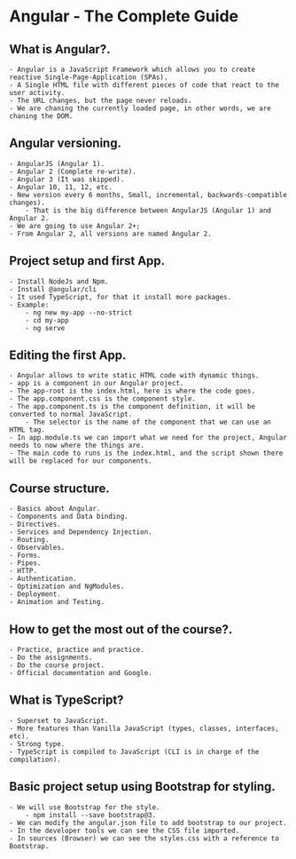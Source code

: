 # Angular - The Complete Guide

## What is Angular?.
    - Angular is a JavaScript Framework which allows you to create reactive Single-Page-Application (SPAs).
    - A Single HTML file with different pieces of code that react to the user activity.
    - The URL changes, but the page never reloads.
    - We are chaning the currently loaded page, in other words, we are chaning the DOM.

## Angular versioning.
    - AngularJS (Angular 1).
    - Angular 2 (Complete re-write).
    - Angular 3 (It was skipped).
    - Angular 10, 11, 12, etc.
    - New version every 6 months, Small, incremental, backwards-compatible changes).
        - That is the big difference between AngularJS (Angular 1) and Angular 2.
    - We are going to use Angular 2+;
    - From Angular 2, all versions are named Angular 2.

## Project setup and first App.
    - Install NodeJs and Npm.
    - Install @angular/cli
    - It used TypeScript, for that it install more packages.
    - Example:
        - ng new my-app --no-strict
        - cd my-app
        - ng serve

## Editing the first App.
    - Angular allows to write static HTML code with dynamic things.
    - app is a component in our Angular project.
    - The app-root is the index.html, here is where the code goes.
    - The app.component.css is the component style.
    - The app.component.ts is the component definition, it will be converted to normal JavaScript.
        - The selector is the name of the component that we can use an HTML tag.
    - In app.module.ts we can import what we need for the project, Angular needs to now where the things are.
    - The main code to runs is the index.html, and the script shown there will be replaced for our components.

## Course structure.
    - Basics about Angular.
    - Components and Data binding.
    - Directives.
    - Services and Dependency Injection.
    - Routing.
    - Observables.
    - Forms.
    - Pipes.
    - HTTP.
    - Authentication.
    - Optimization and NgModules.
    - Deployment.
    - Animation and Testing.

## How to get the most out of the course?.
    - Practice, practice and practice.
    - Do the assignments.
    - Do the course project.
    - Official documentation and Google.

## What is TypeScript?
    - Superset to JavaScript.
    - More features than Vanilla JavaScript (types, classes, interfaces, etc).
    - Strong type.
    - TypeScript is compiled to JavaScript (CLI is in charge of the compilation).

## Basic project setup using Bootstrap for styling.
    - We will use Bootstrap for the style.
        - npm install --save bootstrap@3.
    - We can modify the angular.json file to add bootstrap to our project.
    - In the developer tools we can see the CSS file imported.
    - In sources (Browser) we can see the styles.css with a reference to Bootstrap.